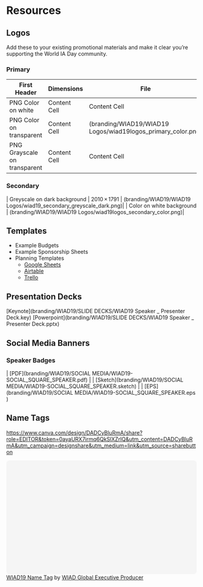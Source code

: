 # Resources

## Logos

Add these to your existing promotional materials and make it clear you’re supporting the World IA Day community.

### Primary


| First Header  | Dimensions | File  |
| ------------- | ------------- | ------------- |
| PNG Color on white  | Content Cell  | Content Cell  |
| PNG Color on transparent  | Content Cell  | (branding/WIAD19/WIAD19 Logos/wiad19logos_primary_color.png)  |
| PNG Grayscale on transparent  | Content Cell  | Content Cell  |

### Secondary

| Greyscale on dark background | 2010 × 1791 | (branding/WIAD19/WIAD19 Logos/wiad19_secondary_greyscale_dark.png)|
| Color on white background | (branding/WIAD19/WIAD19 Logos/wiad19logos_secondary_color.png)|

## Templates
- Example Budgets
- Example Sponsorship Sheets
- Planning Templates
  - [Google Sheets](https://docs.google.com/spreadsheets/d/1UhHgN5sBw4mg1OFH4Om9L_H7WkYimvYdTvfjwkuryj0/edit?usp=sharing)
  - [Airtable](https://airtable.com/shr9Duzt4BGyMnFqB)
  - [Trello](https://trello.com/b/G89JhAqo)

## Presentation Decks

[Keynote](branding/WIAD19/SLIDE DECKS/WIAD19 Speaker _ Presenter Deck.key)
[Powerpoint](branding/WIAD19/SLIDE DECKS/WIAD19 Speaker _ Presenter Deck.pptx)

## Social Media Banners

### Speaker Badges
| [PDF](branding/WIAD19/SOCIAL MEDIA/WIAD19-SOCIAL_SQUARE_SPEAKER.pdf) |
| [Sketch](branding/WIAD19/SOCIAL MEDIA/WIAD19-SOCIAL_SQUARE_SPEAKER.sketch) |
| [EPS](branding/WIAD19/SOCIAL MEDIA/WIAD19-SOCIAL_SQUARE_SPEAKER.eps )

## Name Tags

https://www.canva.com/design/DADCyBluRmA/share?role=EDITOR&token=0ayaURX7irmq6QkSlXZrlQ&utm_content=DADCyBluRmA&utm_campaign=designshare&utm_medium=link&utm_source=sharebutton

<div class="canva-embed" data-height-ratio="0.5882" data-design-id="DADCyBluRmA" style="padding:58.81999999999999% 5px 5px 5px;background:rgba(0,0,0,0.03);border-radius:8px;"></div>
<script async src="https://sdk.canva.com/v1/embed.js"></script><a href="https://www.canva.com/design/DADCyBluRmA/view?utm_content=DADCyBluRmA&utm_campaign=designshare&utm_medium=embeds&utm_source=link" target="_blank">WIAD19 Name Tag</a> by <a href="https://www.canva.com/producer95?utm_campaign=designshare&utm_medium=embeds&utm_source=link" target="_blank">WIAD Global Executive Producer</a>
